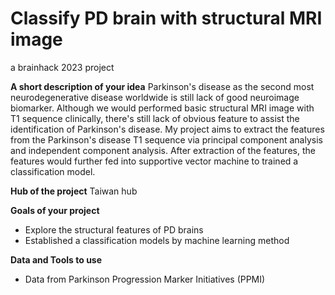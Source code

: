 # Classify PD brain with structural MRI image
a brainhack 2023 project

**A short description of your idea**
Parkinson's disease as the second most neurodegenerative disease worldwide 
is still lack of good neuroimage biomarker. Although we would performed 
basic structural MRI image with T1 sequence clinically, there's still lack 
of obvious feature to assist the identification of Parkinson's disease. 
My project aims to extract the features from the Parkinson's disease T1 
sequence via principal component analysis and independent component 
analysis. After extraction of the features, the features would further fed 
into supportive vector machine to trained a classification model. 

**Hub of the project**
Taiwan hub

**Goals of your project**
*  Explore the structural features of PD brains
* Established a classification models by machine learning method

**Data and Tools to use**
* Data from Parkinson Progression Marker Initiatives (PPMI)
